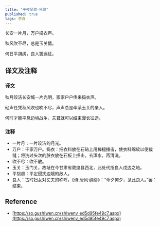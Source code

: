```yaml
---
title: "子夜吴歌·秋歌"
published: true
tags: 李白
---
```


长安一片月，万户捣衣声。

秋风吹不尽，总是玉关情。

何日平胡虏，良人罢远征。

## 译文及注释

### 译文

秋月皎洁长安城一片光明，家家户户传来捣衣声。

砧声任凭秋风吹也吹不尽，声声总是牵系玉关的亲人。

何时才能平息边境战争，夫君就可以结束漫长征途。

### 注释

- 一片月：一片皎洁的月光。
- 万户：千家万户。捣衣：把衣料放在石砧上用棒槌捶击，使衣料绵软以便裁缝；将洗过头次的脏衣放在石板上捶击，去浑水，再清洗。
- 吹不尽：吹不散。
- 玉关：玉门关，故址在今甘肃省敦煌县西北，此处代指良人戍边之地。
- 平胡虏：平定侵扰边境的敌人。
- 良人：古时妇女对丈夫的称呼。《诗·唐风·绸缪》：“今夕何夕，见此良人。”罢：结束。

## Reference

- [https://so.gushiwen.cn/shiwenv_ed5d95fe49c7.aspx](https://so.gushiwen.cn/shiwenv_ed5d95fe49c7.aspx)